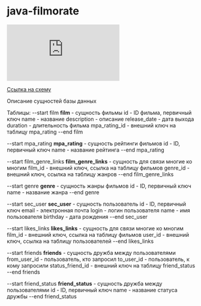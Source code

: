 # java-filmorate

![image](https://github.com/SergeyAseev/java-filmorate/files/9176352/filmorate.pdf)

[Ссылка на схему](https://dbdiagram.io/d/62dd153c0d66c746553aa527)

Описание сущностей базы данных

Таблицы:
--start film
**film** - сущность фильмы
id - ID фильма, первичный ключ
name - название
description - описание
release_date - дата выхода
duration - длительность фильма
mpa_rating_id - внешний ключ на таблицу mpa_rating
--end film

--start mpa_rating
**mpa_rating** - сущность рейтинги фильмов
id - ID, первичный ключ
name - название рейтинга
--end mpa_rating

--start film_genre_links
**film_genre_links** - сущность для связи многие ко многим
film_id - внешний ключ, ссылка на таблицу фильмов
genre_id - внешний ключ, ссылка на таблицу жанров
--end film_genre_links

--start genre
**genre** - сущность жанры фильмов
id - ID, первичный ключ
name - название жанра
--end genre

--start sec_user
**sec_user** - сущность пользователь
id - ID, первичный ключ
email - электронная почта
login - логин пользователя
name - имя пользователя
birthday - дата рождения
--end sec_user

--start likes_links
**likes_links** - сущность для связи многие ко многим
film_id - внешний ключ, ссылка на таблицу фильмов
user_id - внешний ключ, ссылка на таблицу пользователей
--end likes_links

--start friends
**friends** - сущность дружба между пользователями
from_user_id - пользователь, кто запросил
to_user_id - пользователь, к кому запросили
status_friend_id - внешний ключ на таблицу friend_status
--end friends

--start friend_status
**friend_status** - сущность дружба между пользователями
id - ID, первичный ключ
name - название статуса дружбы
--end friend_status
